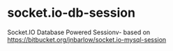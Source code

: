 # socket.io-db-session
Socket.IO Database Powered Sessionv- based on https://bitbucket.org/jnbarlow/socket.io-mysql-session
